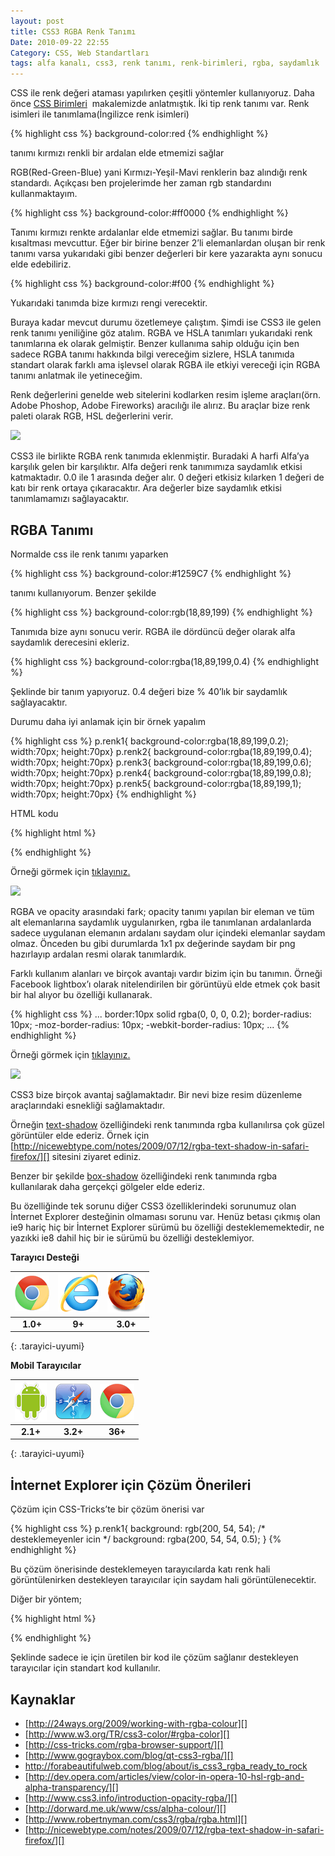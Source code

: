 ```yaml
---
layout: post
title: CSS3 RGBA Renk Tanımı
Date: 2010-09-22 22:55
Category: CSS, Web Standartları
tags: alfa kanalı, css3, renk tanımı, renk-birimleri, rgba, saydamlık
---
```


CSS ile renk değeri ataması yapılırken çeşitli yöntemler kullanıyoruz.
Daha önce [CSS Birimleri][]  makalemizde anlatmıştık. İki tip renk
tanımı var. Renk isimleri ile tanımlama(İngilizce renk isimleri)

{% highlight css %}
background-color:red
{% endhighlight %}

tanımı kırmızı renkli bir ardalan elde etmemizi sağlar

RGB(Red-Green-Blue) yani Kırmızı-Yeşil-Mavi renklerin baz alındığı renk
standardı. Açıkçası ben projelerimde her zaman rgb standardını
kullanmaktayım.

{% highlight css %}
background-color:#ff0000
{% endhighlight %}

Tanımı kırmızı renkte ardalanlar elde etmemizi sağlar. Bu tanımı birde
kısaltması mevcuttur. Eğer bir birine benzer 2’li elemanlardan oluşan
bir renk tanımı varsa yukarıdaki gibi benzer değerleri bir kere
yazarakta aynı sonucu elde edebiliriz.

{% highlight css %}
background-color:#f00
{% endhighlight %}

Yukarıdaki tanımda bize kırmızı rengi verecektir.

Buraya kadar mevcut durumu özetlemeye çalıştım. Şimdi ise CSS3 ile gelen
renk tanımı yeniliğine göz atalım. RGBA ve HSLA tanımları yukarıdaki
renk tanımlarına ek olarak gelmiştir. Benzer kullanıma sahip olduğu için
ben sadece RGBA tanımı hakkında bilgi vereceğim sizlere, HSLA tanımıda
standart olarak farklı ama işlevsel olarak RGBA ile etkiyi vereceği için
RGBA tanımı anlatmak ile yetineceğim.

Renk değerlerini genelde web sitelerini kodlarken resim işleme
araçları(örn. Adobe Phoshop, Adobe Fireworks) aracılığı ile alırız. Bu
araçlar bize renk paleti olarak RGB, HSL değerlerini verir.

![][100]

CSS3 ile birlikte RGBA renk tanımıda eklenmiştir. Buradaki A harfi
Alfa’ya karşılık gelen bir karşılıktır. Alfa değeri renk tanımımıza
saydamlık etkisi katmaktadır. 0.0 ile 1 arasında değer alır. 0 değeri
etkisiz kılarken 1 değeri de katı bir renk ortaya çıkaracaktır. Ara
değerler bize saydamlık etkisi tanımlamamızı sağlayacaktır.

## RGBA Tanımı

Normalde css ile renk tanımı yaparken

{% highlight css %}
background-color:#1259C7
{% endhighlight %}

tanımı kullanıyorum. Benzer şekilde

{% highlight css %}
background-color:rgb(18,89,199)
{% endhighlight %}

Tanımıda bize aynı sonucu verir. RGBA ile dördüncü değer olarak alfa
saydamlık derecesini ekleriz.

{% highlight css %}
background-color:rgba(18,89,199,0.4)
{% endhighlight %}

Şeklinde bir tanım yapıyoruz. 0.4 değeri bize % 40’lık bir saydamlık
sağlayacaktır.

Durumu daha iyi anlamak için bir örnek yapalım

{% highlight css %}
p.renk1{ background-color:rgba(18,89,199,0.2); width:70px; height:70px}
p.renk2{ background-color:rgba(18,89,199,0.4); width:70px; height:70px}
p.renk3{ background-color:rgba(18,89,199,0.6); width:70px; height:70px}
p.renk4{ background-color:rgba(18,89,199,0.8); width:70px; height:70px}
p.renk5{ background-color:rgba(18,89,199,1); width:70px; height:70px}
{% endhighlight %}


HTML kodu

{% highlight html %}
<p class="renk1"></p>
<p class="renk2"></p>
<p class="renk3"></p>
<p class="renk4"></p>
<p class="renk5"></p>
{% endhighlight %}

Örneği görmek için [tıklayınız.][]

![][1]

RGBA ve opacity arasındaki fark; opacity tanımı yapılan bir eleman ve
tüm alt elemanlarına saydamlık uygulanırken, rgba ile tanımlanan
ardalanlarda sadece uygulanan elemanın ardalanı saydam olur içindeki
elemanlar saydam olmaz. Önceden bu gibi durumlarda 1x1 px değerinde
saydam bir png hazırlayıp ardalan resmi olarak tanımlardık.

Farklı kullanım alanları ve birçok avantajı vardır bizim için bu
tanımın. Örneği Facebook lightbox’ı olarak nitelendirilen bir görüntüyü
elde etmek çok basit bir hal alıyor bu özelliği kullanarak.

{% highlight css %}
...
border:10px solid rgba(0, 0, 0, 0.2);
border-radius: 10px;
-moz-border-radius: 10px;
-webkit-border-radius: 10px;
...
{% endhighlight %}

Örneği görmek için [tıklayınız.][2]

![][3]

CSS3 bize birçok avantaj sağlamaktadır. Bir nevi bize resim düzenleme
araçlarındaki esnekliği sağlamaktadır.

Örneğin [text-shadow][] özelliğindeki renk tanımında rgba kullanılırsa
çok güzel görüntüler elde ederiz. Örnek için
[http://nicewebtype.com/notes/2009/07/12/rgba-text-shadow-in-safari-firefox/][]
sitesini ziyaret ediniz.

Benzer bir şekilde [box-shadow][] özelliğindeki renk tanımında rgba
kullanılarak daha gerçekçi gölgeler elde ederiz.

Bu özelliğinde tek sorunu diğer CSS3 özelliklerindeki sorunumuz olan
İnternet Explorer desteğinin olmaması sorunu var. Henüz betası çıkmış
olan ie9 hariç hiç bir İnternet Explorer sürümü bu özelliği
desteklememektedir, ne yazıkki ie8 dahil hiç bir ie sürümü bu özelliği
desteklemiyor.

**Tarayıcı Desteği**

|![Chrome][chrome]|![explorer][explorer]|![Firefox][firefox]|
|:-----------------:|:---------------:|:-------------------:|
|**1.0+**|**9+**|**3.0+**|
{: .tarayici-uyumi}

**Mobil Tarayıcılar**

|![Android][android] | ![Mobil Safari][msafari] | ![Chrome][chrome] |
|:------------------------:|:----------------------:|:-------------------:|
|**2.1+**|**3.2+**|**36+**|
{: .tarayici-uyumi}

## İnternet Explorer için Çözüm Önerileri

Çözüm için CSS-Tricks’te bir çözüm önerisi var

{% highlight css %}
p.renk1{
  background: rgb(200, 54, 54); /* desteklemeyenler icin */
  background: rgba(200, 54, 54, 0.5);
}
{% endhighlight %}


Bu çözüm önerisinde desteklemeyen tarayıcılarda katı renk hali
görüntülenirken destekleyen tarayıcılar için saydam hali
görüntülenecektir.

Diğer bir yöntem;

{% highlight html %}
<!--[if IE]>
  	<style type="text/css">
	.color-block {
		background:transparent;
		filter:progid:DXImageTransform.Microsoft.gradient(startColorstr=#99000050,endColorstr=#99000050);
		zoom: 1;
	}
	</style>
<![endif]-->
{% endhighlight %}

Şeklinde sadece ie için üretilen bir kod ile çözüm sağlanır destekleyen
tarayıcılar için standart kod kullanılır.

## Kaynaklar

-   [http://24ways.org/2009/working-with-rgba-colour][]
-   [http://www.w3.org/TR/css3-color/#rgba-color][]
-   [http://css-tricks.com/rgba-browser-support/][]
-   [http://www.gograybox.com/blog/qt-css3-rgba/][]
-   http://forabeautifulweb.com/blog/about/is_css3_rgba_ready_to_rock
-   [http://dev.opera.com/articles/view/color-in-opera-10-hsl-rgb-and-alpha-transparency/][]
-   [http://www.css3.info/introduction-opacity-rgba/][]
-   [http://dorward.me.uk/www/css/alpha-colour/][]
-   [http://www.robertnyman.com/css3/rgba/rgba.html][]
-   [http://nicewebtype.com/notes/2009/07/12/rgba-text-shadow-in-safari-firefox/][]

  [CSS Birimleri]: http://www.fatihhayrioglu.com/css-birimleri/
  [100]: /images/renk_paleti-300x197.jpg
  [tıklayınız.]: /dokumanlar/rgba_renk_tanimi.html
  [1]: https://lh6.googleusercontent.com/d9gcgCNkBoIwGgX75ZjloztSepGOGXHSAwmeaDTOlQqYRn4rTS50kS59JKxAC6qmSgfxdSTLeWyJzABoNAaIAj_bwoDTFOf3wULF3Xq6_7zNKyY5Xg
  [2]: /dokumanlar/rgba_renk_tanimi2.html
  [3]: https://lh5.googleusercontent.com/mtFDIUdPs-VFwWWJ5jBYK3uD3je_AZcnVQ404x_QX1d1tatFUtivIO3zKLeTHCuHKOwOakSk0vLBGAyXjN270P9NH3HLkpfj5Goy5kZT7TUivjQzKA
  [text-shadow]: http://www.fatihhayrioglu.com/css-ile-metinlere-golge-vermek/
  [http://nicewebtype.com/notes/2009/07/12/rgba-text-shadow-in-safari-firefox/]: http://nicewebtype.com/notes/2009/07/12/rgba-text-shadow-in-safari-firefox/
  [box-shadow]: http://www.fatihhayrioglu.com/kutulara-golge-vermek-box-shadow/
  [http://24ways.org/2009/working-with-rgba-colour]: http://24ways.org/2009/working-with-rgba-colour
  [http://www.w3.org/TR/css3-color/#rgba-color]: http://www.w3.org/TR/css3-color/#rgba-color
  [http://css-tricks.com/rgba-browser-support/]: http://css-tricks.com/rgba-browser-support/
  [http://www.gograybox.com/blog/qt-css3-rgba/]: http://www.gograybox.com/blog/qt-css3-rgba/
  [http://dev.opera.com/articles/view/color-in-opera-10-hsl-rgb-and-alpha-transparency/]: http://dev.opera.com/articles/view/color-in-opera-10-hsl-rgb-and-alpha-transparency/
  [http://www.css3.info/introduction-opacity-rgba/]: http://www.css3.info/introduction-opacity-rgba/
  [http://dorward.me.uk/www/css/alpha-colour/]: http://dorward.me.uk/www/css/alpha-colour/
  [http://www.robertnyman.com/css3/rgba/rgba.html]: http://www.robertnyman.com/css3/rgba/rgba.html

[firefox]: /images/ff.png
[chrome]: /images/ch.png
[explorer]: /images/ie.png
[msafari]:/images/sm.png
[android]:/images/an.png